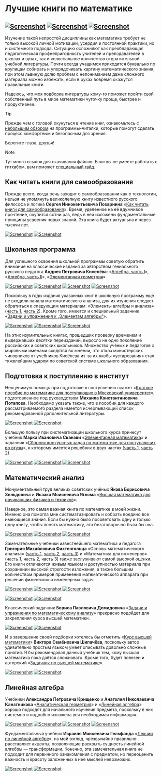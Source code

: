 # Лучшие книги по математике

[![Screenshot](../../../data/tags/math/tag_math.png)](../../../data/tags/math)
[![Screenshot](../../../data/tags/education/tag_education.png)](../../../data/tags/education)
[![Screenshot](../../../data/tags/good/tag_good.png)](../../../data/tags/good)
-----

Изучение такой непростой дисциплины как математика требует не только высокой личной мотивации, усердия и постоянной практики, но и системного подхода. Ситуацию осложняют как преобладающая педагогическая профнепригодность учителей и преподавателей в школах и вузах, так и колоссальное количество отвратительной учебной литературы. Почти всегда учащимся приходится буквально по крупицам собирать и упорядочивать картину математического знания, при этом львиную долю проблем с непониманием даже сложного материала можно избежать, если в руках вовремя окажутся правильные книги.

Надеюсь, что моя подборка литературы кому-то поможет пройти свой собственный путь в мире математики чуточку проще, быстрее и продуктивнее.

> [!TIP]
> Прежде чем с головой окунуться в чтение книг, ознакомьтесь с [небольшим обзором](../2025-06-10-pdf-readers) на программы-читалки, которые помогут сделать процесс комфортным и безопасным для зрения.
> 
> Берегите глаза, друзья!

> [!NOTE]
> Тут много ссылок для скачивания файлов. Если вы не умеете работать с гитхабом, вам поможет [специальный гайд](../2025-06-11-how-to-download-files).

## Как читать книги для самообразования

Прежде всего, когда речь заходит о самообразовании как о технологии, нельзя не упомянуть великолепную книгу известного русского философа и логика **Сергея Иннокентьевича Поварнина** «[Как читать книги для самообразования](https://github.com/apscrap/data-01/blob/main/2025-06-08-math-for-beginners/files/povarnin_reading_books.7z)». Время, уделённое на её вдумчивое прочтение, окупится сотни раз, ведь в ней изложены фундаментальные принципы усвоения новых знаний. Эта книга будет актуальна и через тысячи лет.

[![Screenshot](https://github.com/apscrap/data-01/blob/main/2025-06-08-math-for-beginners/pic/povarnin_mini.jpg)](https://github.com/apscrap/data-01/blob/main/2025-06-08-math-for-beginners/pic/povarnin.jpg)
[![Screenshot](https://github.com/apscrap/data-01/blob/main/2025-06-08-math-for-beginners/pic/povarnin_reading_books_mini.jpg)](https://github.com/apscrap/data-01/blob/main/2025-06-08-math-for-beginners/pic/povarnin_reading_books.jpg)

## Школьная программа

Для успешного освоения школьной программы советую обратить внимание на классические издания за авторством гениального русского педагога **Андрея Петровича Киселёва**: «[Алгебра, часть I](https://github.com/apscrap/data-01/blob/main/2025-06-08-math-for-beginners/files/kiselev_algebra_1.7z)», «[Алгебра, часть II](https://github.com/apscrap/data-01/blob/main/2025-06-08-math-for-beginners/files/kiselev_algebra_2.7z)», «[Элементарная геометрия](https://github.com/apscrap/data-01/blob/main/2025-06-08-math-for-beginners/files/kiselev_geometry.7z)».

[![Screenshot](https://github.com/apscrap/data-01/blob/main/2025-06-08-math-for-beginners/pic/kiselev_mini.jpg)](https://github.com/apscrap/data-01/blob/main/2025-06-08-math-for-beginners/pic/kiselev.jpg)
[![Screenshot](https://github.com/apscrap/data-01/blob/main/2025-06-08-math-for-beginners/pic/kiselev_algebra_1_mini.jpg)](https://github.com/apscrap/data-01/blob/main/2025-06-08-math-for-beginners/pic/kiselev_algebra_1.jpg)
[![Screenshot](https://github.com/apscrap/data-01/blob/main/2025-06-08-math-for-beginners/pic/kiselev_algebra_2_mini.jpg)](https://github.com/apscrap/data-01/blob/main/2025-06-08-math-for-beginners/pic/kiselev_algebra_2.jpg)
[![Screenshot](https://github.com/apscrap/data-01/blob/main/2025-06-08-math-for-beginners/pic/kiselev_geometry_mini.jpg)](https://github.com/apscrap/data-01/blob/main/2025-06-08-math-for-beginners/pic/kiselev_geometry.jpg)

Поскольку в годы издания указанных книг в школьную программу еще не входили начала математического анализа, для их изучения следует обратиться к следующим материалам: «Элементы алгебры и анализа» ([часть 1](https://github.com/apscrap/data-01/blob/main/2025-06-08-math-for-beginners/files/kiselev_calculus_1.7z), [часть 2](https://github.com/apscrap/data-01/blob/main/2025-06-08-math-for-beginners/files/kiselev_calculus_2.7z)). Кроме того, имеется и специальный задачник «[Задачи и упражнения к „Элементам алгебры“](https://github.com/apscrap/data-01/blob/main/2025-06-08-math-for-beginners/files/kiselev_problems.7z)».

[![Screenshot](https://github.com/apscrap/data-01/blob/main/2025-06-08-math-for-beginners/pic/kiselev_calculus_1_mini.jpg)](https://github.com/apscrap/data-01/blob/main/2025-06-08-math-for-beginners/pic/kiselev_calculus_1.jpg)
[![Screenshot](https://github.com/apscrap/data-01/blob/main/2025-06-08-math-for-beginners/pic/kiselev_calculus_2_mini.jpg)](https://github.com/apscrap/data-01/blob/main/2025-06-08-math-for-beginners/pic/kiselev_calculus_2.jpg)
[![Screenshot](https://github.com/apscrap/data-01/blob/main/2025-06-08-math-for-beginners/pic/kiselev_problems_mini.jpg)](https://github.com/apscrap/data-01/blob/main/2025-06-08-math-for-beginners/pic/kiselev_problems.jpg)

На этих изумительных книгах, прошедших проверку временем и выдержавших десятки переизданий, выросло не одно поколение российских и советских школьников. Множество учёных и педагогов с мировыми именами сходятся во мнении, что отказ министерских чиновников от учебников Кисёлева из-за их якобы «устаревания» стал тяжелейшим ударом по советской системе школьного образования.

## Подготовка к поступлению в институт

Неоценимую помощь при подготовке к поступлению окажет «[Краткое пособие по математике для поступающих в Московский университет](https://github.com/apscrap/data-01/blob/main/2025-06-08-math-for-beginners/files/potapov_rozov_dorofeev_math_mgu.7z)», подготовленное под руководством **Михаила Константиновича Потапова**. Необходимо указать также, что в пособии для каждого рассматриваемого раздела имеется исчерпывающий список рекомендованной дополнительной литературы.

[![Screenshot](https://github.com/apscrap/data-01/blob/main/2025-06-08-math-for-beginners/pic/potapov_mini.jpg)](https://github.com/apscrap/data-01/blob/main/2025-06-08-math-for-beginners/pic/potapov.jpg)
[![Screenshot](https://github.com/apscrap/data-01/blob/main/2025-06-08-math-for-beginners/pic/potapov_rozov_dorofeev_math_mgu_mini.jpg)](https://github.com/apscrap/data-01/blob/main/2025-06-08-math-for-beginners/pic/potapov_rozov_dorofeev_math_mgu.jpg)

Большую пользу при систематизации школьного курса принесут учебник **Марка Ивановича Сканави** «[Элементарная математика](https://github.com/apscrap/data-01/blob/main/2025-06-08-math-for-beginners/files/skanavi_math.7z)» и задачник «[Сборник конкурсных задач по математике для поступающих во втузы](https://github.com/apscrap/data-01/blob/main/2025-06-08-math-for-beginners/files/skanavi_problems.7z)», к которому имеется решебник в двух частях ([часть 1](https://github.com/apscrap/data-01/blob/main/2025-06-08-math-for-beginners/files/skanavi_solutions_1.7z), [часть 2](https://github.com/apscrap/data-01/blob/main/2025-06-08-math-for-beginners/files/skanavi_solutions_2.7z)).

[![Screenshot](https://github.com/apscrap/data-01/blob/main/2025-06-08-math-for-beginners/pic/skanavi_mini.jpg)](https://github.com/apscrap/data-01/blob/main/2025-06-08-math-for-beginners/pic/skanavi.jpg)
[![Screenshot](https://github.com/apscrap/data-01/blob/main/2025-06-08-math-for-beginners/pic/skanavi_math_mini.jpg)](https://github.com/apscrap/data-01/blob/main/2025-06-08-math-for-beginners/pic/skanavi_math.jpg)
[![Screenshot](https://github.com/apscrap/data-01/blob/main/2025-06-08-math-for-beginners/pic/skanavi_problems_mini.jpg)](https://github.com/apscrap/data-01/blob/main/2025-06-08-math-for-beginners/pic/skanavi_problems.jpg)

## Математический анализ

Монументальный труд великих советских учёных **Якова Борисовича Зельдовича** и **Исаака Моисеевича Яглома** «[Высшая математика для начинающих физиков и техников](https://github.com/apscrap/data-01/blob/main/2025-06-08-math-for-beginners/files/zeldovich_yaglom_math.7z)».

Наверное, это самая важная книга по математике в моей жизни. Именно она помогла мне систематизировать и собрать воедино все имеющиеся знания. Если бы нужно было посоветовать одну и только одну книгу, чтобы понять математику, это безоговорочно была бы она.

[![Screenshot](https://github.com/apscrap/data-01/blob/main/2025-06-08-math-for-beginners/pic/zeldovich_mini.jpg)](https://github.com/apscrap/data-01/blob/main/2025-06-08-math-for-beginners/pic/zeldovich.jpg)
[![Screenshot](https://github.com/apscrap/data-01/blob/main/2025-06-08-math-for-beginners/pic/yaglom_mini.jpg)](https://github.com/apscrap/data-01/blob/main/2025-06-08-math-for-beginners/pic/yaglom.jpg)
[![Screenshot](https://github.com/apscrap/data-01/blob/main/2025-06-08-math-for-beginners/pic/zeldovich_yaglom_math_mini.jpg)](https://github.com/apscrap/data-01/blob/main/2025-06-08-math-for-beginners/pic/zeldovich_yaglom_math.jpg)

Замечательные учебники известнейшего математика и педагога **Григория Михайловича Фихтенгольца** «Основы математического анализа» ([часть 1](https://github.com/apscrap/data-01/blob/main/2025-06-08-math-for-beginners/files/fiсhtenholz_calculus.7z.001), [часть 2](https://github.com/apscrap/data-01/blob/main/2025-06-08-math-for-beginners/files/fiсhtenholz_calculus.7z.002), [часть 3](https://github.com/apscrap/data-01/blob/main/2025-06-08-math-for-beginners/files/fiсhtenholz_calculus.7z.003)) и «Математика для инженеров» ([часть 1](https://github.com/apscrap/data-01/blob/main/2025-06-08-math-for-beginners/files/fiсhtenholz_eng.7z.001), [часть 2](https://github.com/apscrap/data-01/blob/main/2025-06-08-math-for-beginners/files/fiсhtenholz_eng.7z.002), [часть 3](https://github.com/apscrap/data-01/blob/main/2025-06-08-math-for-beginners/files/fiсhtenholz_eng.7z.003)) также заслуживают самой высокой оценки. Его книги отличаются живым языком и доступностью материала при сохранении высокой строгости изложения, а также большим количеством примеров применения математического аппарата при решении физических и инженерных задач.

[![Screenshot](https://github.com/apscrap/data-01/blob/main/2025-06-08-math-for-beginners/pic/fiсhtenholz_mini.jpg)](https://github.com/apscrap/data-01/blob/main/2025-06-08-math-for-beginners/pic/fiсhtenholz.jpg)
[![Screenshot](https://github.com/apscrap/data-01/blob/main/2025-06-08-math-for-beginners/pic/fiсhtenholz_calculus_1_mini.jpg)](https://github.com/apscrap/data-01/blob/main/2025-06-08-math-for-beginners/pic/fiсhtenholz_calculus_1.jpg)
[![Screenshot](https://github.com/apscrap/data-01/blob/main/2025-06-08-math-for-beginners/pic/fiсhtenholz_calculus_2_mini.jpg)](https://github.com/apscrap/data-01/blob/main/2025-06-08-math-for-beginners/pic/fiсhtenholz_calculus_2.jpg)

[![Screenshot](https://github.com/apscrap/data-01/blob/main/2025-06-08-math-for-beginners/pic/fiсhtenholz_eng_1_mini.jpg)](https://github.com/apscrap/data-01/blob/main/2025-06-08-math-for-beginners/pic/fiсhtenholz_eng_1.jpg)
[![Screenshot](https://github.com/apscrap/data-01/blob/main/2025-06-08-math-for-beginners/pic/fiсhtenholz_eng_2_mini.jpg)](https://github.com/apscrap/data-01/blob/main/2025-06-08-math-for-beginners/pic/fiсhtenholz_eng_2.jpg)

Классический задачник **Бориса Павловича Демидовича** «[Задачи и упражнения по математическому анализу](https://github.com/apscrap/data-01/blob/main/2025-06-08-math-for-beginners/files/demidovich_calculus.7z)» прекрасно подойдет для закрепления курса высшей математики.

[![Screenshot](https://github.com/apscrap/data-01/blob/main/2025-06-08-math-for-beginners/pic/demidovich_mini.jpg)](https://github.com/apscrap/data-01/blob/main/2025-06-08-math-for-beginners/pic/demidovich.jpg)
[![Screenshot](https://github.com/apscrap/data-01/blob/main/2025-06-08-math-for-beginners/pic/demidovich_calculus_mini.jpg)](https://github.com/apscrap/data-01/blob/main/2025-06-08-math-for-beginners/pic/demidovich_calculus.jpg)

И в завершение своей подборки хотелось бы отметить «[Курс высшей математики](https://github.com/apscrap/data-01/blob/main/2025-06-08-math-for-beginners/files/shipachev_math.7z)» **Виктора Семёновича Шипачёва**, поскольку автор удивительно простым языком умеет описывать довольно сложные понятия. Я бы рекомендовал данный учебник тем, кому высшая математика пока даётся сложновато. Кроме того, будет полезен и авторский «[Задачник по высшей математике](https://github.com/apscrap/data-01/blob/main/2025-06-08-math-for-beginners/files/shipachev_problems.7z)».

[![Screenshot](https://github.com/apscrap/data-01/blob/main/2025-06-08-math-for-beginners/pic/shipachev_math_mini.jpg)](https://github.com/apscrap/data-01/blob/main/2025-06-08-math-for-beginners/pic/shipachev_math.jpg)
[![Screenshot](https://github.com/apscrap/data-01/blob/main/2025-06-08-math-for-beginners/pic/shipachev_problems_mini.jpg)](https://github.com/apscrap/data-01/blob/main/2025-06-08-math-for-beginners/pic/shipachev_problems.jpg)

## Линейная алгебра

Учебники **Александра Петровича Крищенко** и **Анатолия Николаевича Канатникова** «[Аналитическая геометрия](https://github.com/apscrap/data-01/blob/main/2025-06-08-math-for-beginners/files/krishenko_analytic.7z)» и «[Линейная алгебра](https://github.com/apscrap/data-01/blob/main/2025-06-08-math-for-beginners/files/krishenko_linear.7z)» хорошо подходят для начального изучения предмета, поскольку в них системно и подробно изложена вся необходимая информация.

[![Screenshot](https://github.com/apscrap/data-01/blob/main/2025-06-08-math-for-beginners/pic/krishenko_mini.jpg)](https://github.com/apscrap/data-01/blob/main/2025-06-08-math-for-beginners/pic/krishenko_mini.jpg)
[![Screenshot](https://github.com/apscrap/data-01/blob/main/2025-06-08-math-for-beginners/pic/kanatnikov_mini.jpg)](https://github.com/apscrap/data-01/blob/main/2025-06-08-math-for-beginners/pic/kanatnikov_mini.jpg)
[![Screenshot](https://github.com/apscrap/data-01/blob/main/2025-06-08-math-for-beginners/pic/krishenko_analytic_mini.jpg)](https://github.com/apscrap/data-01/blob/main/2025-06-08-math-for-beginners/pic/krishenko_analytic.jpg)
[![Screenshot](https://github.com/apscrap/data-01/blob/main/2025-06-08-math-for-beginners/pic/krishenko_linear_mini.jpg)](https://github.com/apscrap/data-01/blob/main/2025-06-08-math-for-beginners/pic/krishenko_linear.jpg)

Фундаментальный учебник **Израиля Моисеевича Гельфанда** «[Лекции по линейной алгебре](https://github.com/apscrap/data-01/blob/main/2025-06-08-math-for-beginners/files/gelfand_linear.7z)», на мой взгляд, чрезвычайно правильно расставляет акценты, позволяющие раскрыть сущность линейной алгебры — трансформации. Конечно, эта замечательная книга не подходит для первичного ознакомления с предметом, но переоценить важность и красоту заложенных в неё мыслей невозможно.

[![Screenshot](https://github.com/apscrap/data-01/blob/main/2025-06-08-math-for-beginners/pic/gelfand_mini.jpg)](https://github.com/apscrap/data-01/blob/main/2025-06-08-math-for-beginners/pic/gelfand.jpg)
[![Screenshot](https://github.com/apscrap/data-01/blob/main/2025-06-08-math-for-beginners/pic/gelfand_linear_mini.jpg)](https://github.com/apscrap/data-01/blob/main/2025-06-08-math-for-beginners/pic/gelfand_linear.jpg)
